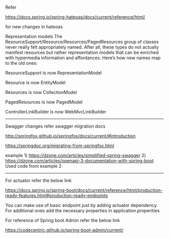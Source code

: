Refer

https://docs.spring.io/spring-hateoas/docs/current/reference/html/

for new changes in hateoas

Representation models
The ResourceSupport/Resource/Resources/PagedResources group of classes never really felt appropriately named. After all, these types do not actually manifest resources but rather representation models that can be enriched with hypermedia information and affordances. Here’s how new names map to the old ones:

ResourceSupport is now RepresentationModel

Resource is now EntityModel

Resources is now CollectionModel

PagedResources is now PagedModel

ControllerLinkBuilder is now WebMvcLinkBuilder

----------------------------------------------------------

Swagger changes refer swagger migration docs

http://springfox.github.io/springfox/docs/current/#introduction

https://springdoc.org/migrating-from-springfox.html

example 
	1) https://dzone.com/articles/simplified-spring-swagger
	2) https://dzone.com/articles/openapi-3-documentation-with-spring-boot
Used code from example 2

----------------------------------------------

For actuator refer the below link


https://docs.spring.io/spring-boot/docs/current/reference/html/production-ready-features.html#production-ready-endpoints


You can make use of basic endpoint just by adding actuator dependency. For additional ones add the necessary properties in application.properities

For reference of Spring boot Admin refer the below link

https://codecentric.github.io/spring-boot-admin/current/
